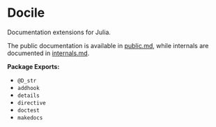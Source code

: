 <!-- Generated by Lexicon.jl -- 2015-08-20T15:15:08 -->

# Docile

Documentation extensions for Julia.

The public documentation is available in [public.md](doc/build/public.md), while internals are documented in [internals.md](doc/build/internals.md).

**Package Exports:**

  * `@D_str`
  * `addhook`
  * `details`
  * `directive`
  * `doctest`
  * `makedocs`



